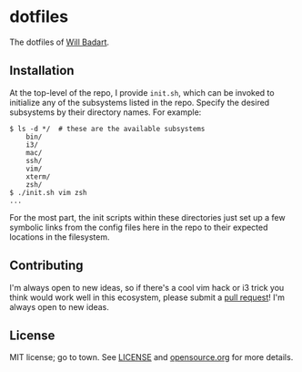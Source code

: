 # dotfiles

The dotfiles of [Will Badart](wbadart.info).


## Installation

At the top-level of the repo, I provide `init.sh`, which can be
invoked to initialize any of the subsystems listed in the repo.
Specify the desired subsystems by their directory names. For
example:

    $ ls -d */  # these are the available subsystems
        bin/
        i3/
        mac/
        ssh/
        vim/
        xterm/
        zsh/
    $ ./init.sh vim zsh
    ...

For the most part, the init scripts within these directories just
set up a few symbolic links from the config files here in the repo
to their expected locations in the filesystem.


## Contributing

I'm always open to new ideas, so if there's a cool vim hack or i3
trick you think would work well in this ecosystem, please submit a
[pull request](issues)! I'm always open to new ideas.


## License

MIT license; go to town. See [LICENSE] and [opensource.org] for
more details.


[wbadart.info]: https://wbadart.info
[issues]: https://github.com/wbadart/dotfiles/pulls
[LICENSE]: ./LICENSE
[opensource.org]: https://opensource.org/licenses/MIT
